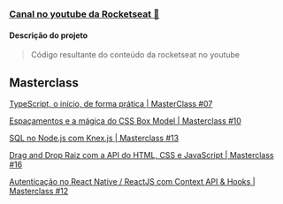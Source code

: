 ### [Canal no youtube da Rocketseat :rocket: ](https://www.youtube.com/channel/UCSfwM5u0Kce6Cce8_S72olg)

#### Descrição do projeto

> Código resultante do conteúdo da rocketseat no youtube

## Masterclass

[TypeScript, o início, de forma prática | MasterClass #07
](https://www.youtube.com/watch?v=0mYq5LrQN1s&ab_channel=Rocketseat)

[Espaçamentos e a mágica do CSS Box Model | Masterclass #10
](https://www.youtube.com/watch?v=nhW70H9H4gU&ab_channel=Rocketseat)

[SQL no Node.js com Knex.js | Masterclass #13
](https://www.youtube.com/watch?v=U7GjS3FuSkA&t=4976s&ab_channel=Rocketseat)

[Drag and Drop Raiz com a API do HTML, CSS e JavaScript | Masterclass #16
](https://www.youtube.com/watch?v=6wn8hpUcEcM&ab_channel=Rocketseat)

[Autenticação no React Native / ReactJS com Context API & Hooks | Masterclass #12
](https://www.youtube.com/watch?v=KISMYYXSIX8)
